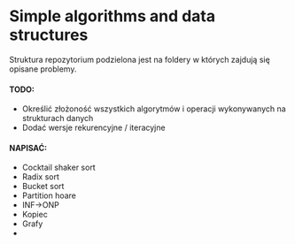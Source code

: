 # Simple algorithms and data structures
Struktura repozytorium podzielona jest na foldery w których zajdują się opisane problemy.

#### TODO:
- Określić złożoność wszystkich algorytmów i operacji wykonywanych na strukturach danych
- Dodać wersje rekurencyjne / iteracyjne

#### NAPISAĆ:
- Cocktail shaker sort
- Radix sort
- Bucket sort
- Partition hoare
- INF->ONP
- Kopiec
- Grafy
- 